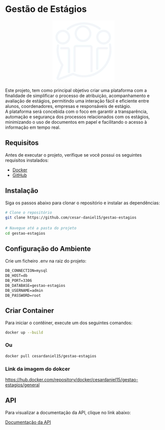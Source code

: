 # Gestão de Estágios

<p align="center">
  <img src="public/images/white_icon.png"  height="200">
</p>


Este projeto, tem como principal objetivo criar uma plataforma com a finalidade de simplificar 
o processo de atribuição, acompanhamento e avaliação de estágios, permitindo uma 
interação fácil e eficiente entre alunos, coordenadores, empresas e responsáveis de estágio.  
A plataforma será concebida com o foco em garantir a transparência, automação e segurança 
dos processos relacionados com os estágios, minimizando o uso de documentos em papel e 
facilitando o acesso à informação em tempo real.

## Requisitos

Antes de executar o projeto, verifique se você possui os seguintes requisitos instalados:

- [Docker](https://www.docker.com/get-started)
- [GitHub](https://docs.github.com/en/desktop/installing-and-authenticating-to-github-desktop/installing-github-desktop)

## Instalação

Siga os passos abaixo para clonar o repositório e instalar as dependências:

```bash
# Clone o repositório
git clone https://github.com/cesar-daniel15/gestao-estagios

# Navegue até a pasta do projeto
cd gestao-estagios

```


##  Configuração do Ambiente
Crie um ficheiro .env na raiz do projeto:

```env
DB_CONNECTION=mysql
DB_HOST=db
DB_PORT=3306
DB_DATABASE=gestao-estagios
DB_USERNAME=admin
DB_PASSWORD=root
```

## Criar Container
Para iniciar o contêiner, execute um dos seguintes comandos:


```bash
docker up --build
```
### Ou


```bash
docker pull cesardaniel15/gestao-estagios
```

### Link da imagem do dokcer

https://hub.docker.com/repository/docker/cesardaniel15/gestao-estagios/general

## API

Para visualizar a documentação da API, clique no link abaixo:

[Documentação da API](API.md)


